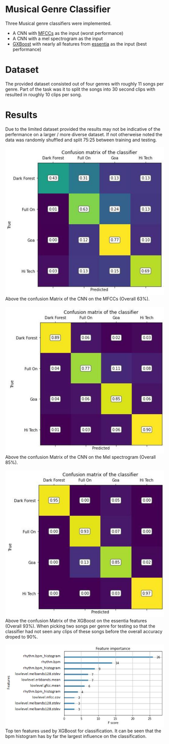 # Musical Genre Classifier
Three Musical genre classifiers were implemented.
* A CNN with [MFCCs](https://en.wikipedia.org/wiki/Mel-frequency_cepstrum) as the input (worst performance)
* A CNN with a mel spectrogram as the input
* [GXBoost](https://xgboost.readthedocs.io/en/latest/) with nearly all features from [essentia](https://essentia.upf.edu/index.html) as the input (best performance)

# Dataset
The provided dataset consisted out of four genres with roughly 11 songs per genre. Part of the task was it to split the songs into 30 second clips with resulted in roughly 10 clips per song.

# Results
Due to the limited dataset provided the results may not be indicative of the perfermance on a larger / more diverse dataset. If not otherweise noted the data was randomly shuffled and split 75:25 between training and testing.

![alt text](https://github.com/DerBrecher/MusicalGenreClassification/blob/master/images/CM_MFCC.JPG?raw=true)\
Above the confusion Matrix of the CNN on the MFCCs (Overall 63%). 
\
\
![alt text](https://github.com/DerBrecher/MusicalGenreClassification/blob/master/images/CM_Mel.JPG?raw=true)\
Above the confusion Matrix of the CNN on the Mel spectrogram (Overall 85%). 
\
\
![alt text](https://github.com/DerBrecher/MusicalGenreClassification/blob/master/images/CM_XGBoost.JPG?raw=true)\
Above the confusion Matrix of the XGBoost on the essentia features (Overall 93%). When picking two songs per genre for testing so that the classifier had not seen any clips of these songs before the overall accuracy droped to 90%.
\
\
![alt text](https://github.com/DerBrecher/MusicalGenreClassification/blob/master/images/Features_XGBoost.JPG?raw=true)
Top ten features used by XGBoost for classification. It can be seen that the bpm histogram has by far the largest influence on the classification.